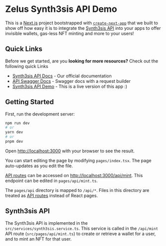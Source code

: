 # Zelus Synth3sis API Demo
This is a  [Next.js](https://nextjs.org/) project bootstrapped with [`create-next-app`](https://github.com/vercel/next.js/tree/canary/packages/create-next-app) that we built to show off
how easy it is to integrate the [Synth3sis API](https://docs.synth3sis.io) into your apps to offer invisible wallets, gas-less NFT minting and more to your users!

## Quick Links
Before we get started, are you **looking for more resources?** Check out the following quick Links
* [Synth3sis API Docs](https://docs.synth3sis.io) - Our official documentation
* [API Swagger Docs](https://sandbox.api.synth3sis.io/docs) - Swagger docs with a request builder
* [Synth3sis API Demo](https://demo.synth3sis.io) - This is a live version of this app :)

## Getting Started

First, run the development server:

```bash
npm run dev
# or
yarn dev
# or
pnpm dev
```

Open [http://localhost:3000](http://localhost:3000) with your browser to see the result.

You can start editing the page by modifying `pages/index.tsx`. The page auto-updates as you edit the file.

[API routes](https://nextjs.org/docs/api-routes/introduction) can be accessed on [http://localhost:3000/api/mint](http://localhost:3000/api/mint). This endpoint can be edited in `pages/api/mint.ts`.

The `pages/api` directory is mapped to `/api/*`. Files in this directory are treated as [API routes](https://nextjs.org/docs/api-routes/introduction) instead of React pages.


## Synth3sis API
The Synth3sis API is implemented in the `src/services/synth3sis.service.ts`. This service is called in the `/api/mint` API route (`src/pages/api/mint.ts`) 
 to create or retrieve a wallet for a user, and to mint an NFT for that user.